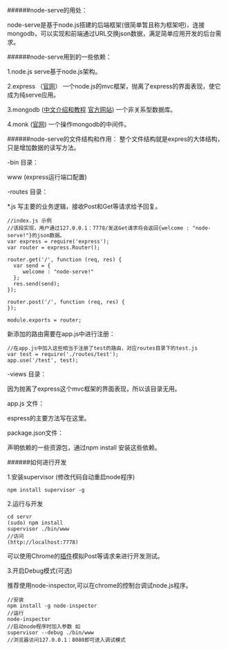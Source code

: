 ######node-serve的用处：

node-serve是基于node.js搭建的后端框架(很简单暂且称为框架吧)，连接mongodb，可以实现和前端通过URL交换json数据，满足简单应用开发的后台需求。

######node-serve用到的一些依赖：

1.node.js serve基于node.js架构。

2.express （[官网](http://expressjs.com/)）
一个node.js的mvc框架，抛离了express的界面表现，使它成为纯serve应用。

3.mongodb ([中文介绍和教程](http://www.w3cschool.cc/mongodb/mongodb-tutorial.html) [官方网站](http://www.mongodb.org/)) 
一个非关系型数据库。

4.monk ([官网](http://www.mongodb.org/)) 
一个操作mongodb的中间件。

######node-serve的文件结构和作用：
整个文件结构就是expres的大体结构，只是增加数据的读写方法。

-bin 目录：

www (express运行端口配置)

-routes 目录：

*.js  写主要的业务逻辑，接收Post和Get等请求给予回复。

	//index.js 示例
    //该段实现，用户通过127.0.0.1：7778/发送Get请求将会返回{welcome : "node-serve!"}的json数据。
    var express = require('express');
    var router = express.Router();

    router.get('/', function (req, res) {
      var send = {
         welcome : "node-serve!"
      };
      res.send(send);
    });

    router.post('/', function (req, res) {
    });

    module.exports = router;
新添加的路由需要在app.js中进行注册：

    //在app.js中加入这些相当于注册了test的路由，对应routes目录下的test.js
    var test = require('./routes/test');
    app.use('/test', test);

-views 目录：

因为抛离了express这个mvc框架的界面表现，所以该目录无用。

app.js 文件：

espress的主要方法写在这里。

package.json文件：

声明依赖的一些资源包，通过npm install 安装这些依赖。
	
######如何进行开发

1.安装supervisor (修改代码自动重启node程序)
	
    npm install supervisor -g
    
2.运行与开发

	cd servr
    (sudo) npm install
	supervisor ./bin/www
	//访问
	(http://localhost:7778)

可以使用Chrome的[插件](https://chrome.google.com/webstore/detail/advanced-rest-client/hgmloofddffdnphfgcellkdfbfbjeloo?utm_source=chrome-ntp-launcher)模拟Post等请求来进行开发测试。

3.开启Debug模式(可选)

推荐使用node-inspector,可以在chrome的控制台调试node.js程序。
	
    //安装
    npm install -g node-inspector 
    //运行
    node-inspector
    //启动node程序时加入参数 如
    supervisor --debug ./bin/www
    //浏览器访问127.0.0.1：8080即可进入调试模式